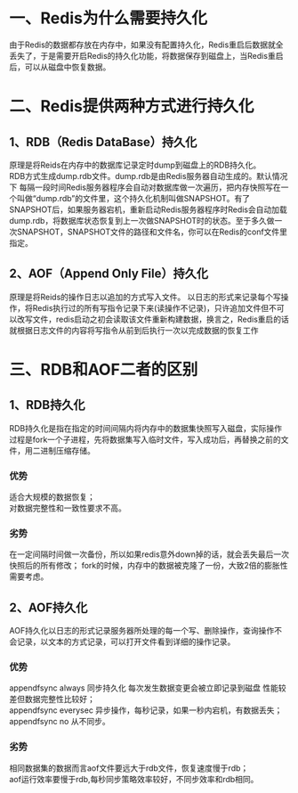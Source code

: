 # 一、Redis为什么需要持久化
由于Redis的数据都存放在内存中，如果没有配置持久化，Redis重启后数据就全丢失了，于是需要开启Redis的持久化功能，将数据保存到磁盘上，当Redis重启后，可以从磁盘中恢复数据。  


# 二、Redis提供两种方式进行持久化
## 1、RDB（Redis DataBase）持久化
原理是将Reids在内存中的数据库记录定时dump到磁盘上的RDB持久化。  
RDB方式生成dump.rdb文件。dump.rdb是由Redis服务器自动生成的。默认情况下 每隔一段时间Redis服务器程序会自动对数据库做一次遍历，把内存快照写在一个叫做“dump.rdb”的文件里，这个持久化机制叫做SNAPSHOT。有了SNAPSHOT后，如果服务器宕机，重新启动Redis服务器程序时Redis会自动加载dump.rdb，将数据库状态恢复到上一次做SNAPSHOT时的状态。至于多久做一次SNAPSHOT，SNAPSHOT文件的路径和文件名，你可以在Redis的conf文件里指定。  

## 2、AOF（Append Only File）持久化
原理是将Reids的操作日志以追加的方式写入文件。
以日志的形式来记录每个写操作，将Redis执行过的所有写指令记录下来(读操作不记录)，只许追加文件但不可以改写文件，redis启动之初会读取该文件重新构建数据，换言之，Redis重启的话就根据日志文件的内容将写指令从前到后执行一次以完成数据的恢复工作  


# 三、RDB和AOF二者的区别
## 1、RDB持久化
RDB持久化是指在指定的时间间隔内将内存中的数据集快照写入磁盘，实际操作过程是fork一个子进程，先将数据集写入临时文件，写入成功后，再替换之前的文件，用二进制压缩存储。  

### 优势
适合大规模的数据恢复；  
对数据完整性和一致性要求不高。  

### 劣势
在一定间隔时间做一次备份，所以如果redis意外down掉的话，就会丢失最后一次快照后的所有修改；
fork的时候，内存中的数据被克隆了一份，大致2倍的膨胀性需要考虑。  

## 2、AOF持久化
AOF持久化以日志的形式记录服务器所处理的每一个写、删除操作，查询操作不会记录，以文本的方式记录，可以打开文件看到详细的操作记录。  

### 优势
appendfsync always   同步持久化 每次发生数据变更会被立即记录到磁盘  性能较差但数据完整性比较好；  
appendfsync everysec    异步操作，每秒记录，如果一秒内宕机，有数据丢失；  
appendfsync no   从不同步。

### 劣势
相同数据集的数据而言aof文件要远大于rdb文件，恢复速度慢于rdb；  
aof运行效率要慢于rdb,每秒同步策略效率较好，不同步效率和rdb相同。
